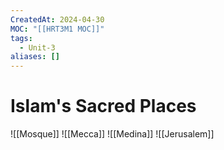 ```yaml
---
CreatedAt: 2024-04-30
MOC: "[[HRT3M1 MOC]]"
tags:
  - Unit-3
aliases: []
---
```

# Islam's Sacred Places
![[Mosque]]
![[Mecca]]
![[Medina]]
![[Jerusalem]]

